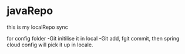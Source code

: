 # javaRepo
this is my localRepo sync

for config folder
-Git initilise it in local
-Git add, fgit commit, then spring cloud config will pick it up in locale.
